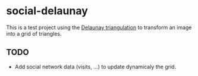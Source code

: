 # social-delaunay

This is a test project using the [Delaunay triangulation](https://en.wikipedia.org/wiki/Delaunay_triangulation)
to transform an image into a grid of triangles.

## TODO

* Add social network data (visits, ...) to update dynamicaly the grid.
